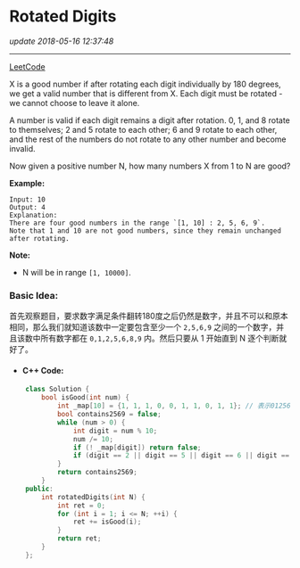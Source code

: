# Rotated Digits
_update 2018-05-16 12:37:48_

---
[LeetCode](https://leetcode.com/problems/rotated-digits/description/)

X is a good number if after rotating each digit individually by 180 degrees, we get a valid number that is different from X.  Each digit must be rotated - we cannot choose to leave it alone.

A number is valid if each digit remains a digit after rotation. 0, 1, and 8 rotate to themselves; 2 and 5 rotate to each other; 6 and 9 rotate to each other, and the rest of the numbers do not rotate to any other number and become invalid.

Now given a positive number N, how many numbers X from 1 to N are good?

**Example:**
    
    Input: 10
    Output: 4
    Explanation: 
    There are four good numbers in the range `[1, 10] : 2, 5, 6, 9`.
    Note that 1 and 10 are not good numbers, since they remain unchanged after rotating.

**Note:**   
* N  will be in range `[1, 10000]`.

### Basic Idea:
首先观察题目，要求数字满足条件翻转180度之后仍然是数字，并且不可以和原本相同，那么我们就知道该数中一定要包含至少一个 `2,5,6,9` 之间的一个数字，并且该数中所有数字都在 `0,1,2,5,6,8,9` 内。然后只要从 1 开始直到 N 逐个判断就好了。

* #### C++ Code:
```cpp
    class Solution {
        bool isGood(int num) {
            int _map[10] = {1, 1, 1, 0, 0, 1, 1, 0, 1, 1}; // 表示0125689可以翻转180度
            bool contains2569 = false;
            while (num > 0) {
                int digit = num % 10;
                num /= 10;
                if (! _map[digit]) return false;
                if (digit == 2 || digit == 5 || digit == 6 || digit == 9) contains2569 = true;
            }
            return contains2569;
        }
    public:
        int rotatedDigits(int N) {
            int ret = 0;
            for (int i = 1; i <= N; ++i) {
                ret += isGood(i);
            }
            return ret;
        }
    };
```







